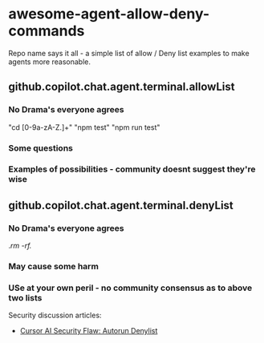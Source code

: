 # awesome-agent-allow-deny-commands
Repo name says it all - a simple list of allow / Deny list examples to make agents more reasonable.


##  github.copilot.chat.agent.terminal.allowList

### No Drama's everyone agrees
"cd [0-9a-zA-Z.]+"
"npm test"
"npm run test"
### Some questions

### Examples of possibilities - community doesnt suggest they're wise


##   github.copilot.chat.agent.terminal.denyList

### No Drama's everyone agrees
.*rm -rf.*

### May cause some harm

### USe at your own peril - no community consensus as to above two lists



Security discussion articles:
- [Cursor AI Security Flaw: Autorun Denylist](https://www.backslash.security/blog/cursor-ai-security-flaw-autorun-denylist)
